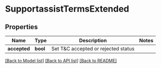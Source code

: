 # SupportassistTermsExtended

## Properties
Name | Type | Description | Notes
------------ | ------------- | ------------- | -------------
**accepted** | **bool** | Set T&amp;C accepted or rejected status | 

[[Back to Model list]](../README.md#documentation-for-models) [[Back to API list]](../README.md#documentation-for-api-endpoints) [[Back to README]](../README.md)


